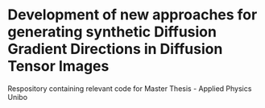 # Development of new approaches for generating synthetic Diffusion Gradient Directions in Diffusion Tensor Images
Respository containing relevant code for Master Thesis - Applied Physics Unibo
